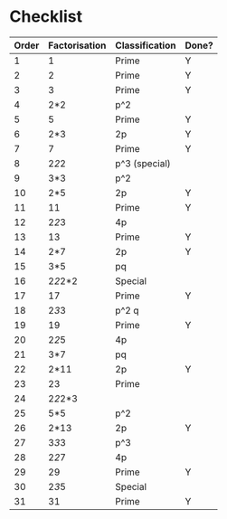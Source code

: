 # Checklist

| Order  | Factorisation | Classification | Done? |
| ------ | ------------- | -------------- | ----- |
| 1      | 1             | Prime          | Y     |
| 2      | 2             | Prime          | Y     |
| 3      | 3             | Prime          | Y     |
| 4      | 2\*2          | p^2            |       |
| 5      | 5             | Prime          | Y     |
| 6      | 2\*3          | 2p             | Y     |
| 7      | 7             | Prime          | Y     |
| 8      | 2*2*2         | p^3 (special)  |       |
| 9      | 3\*3          | p^2            |       |
| 10     | 2\*5          | 2p             | Y     |
| 11     | 11            | Prime          | Y     |
| 12     | 2*2*3         | 4p             |       |
| 13     | 13            | Prime          | Y     |
| 14     | 2\*7          | 2p             | Y     |
| 15     | 3\*5          | pq             |       |
| 16     | 2*2*2\*2      | Special        |       |
| 17     | 17            | Prime          | Y     |
| 18     | 2*3*3         | p^2 q          |       |
| 19     | 19            | Prime          | Y     |
| 20     | 2*2*5         | 4p             |       |
| 21     | 3\*7          | pq             |       |
| 22     | 2\*11         | 2p             | Y     |
| 23     | 23            | Prime          |       |
| 24     | 2*2*2\*3      |                |       |
| 25     | 5\*5          | p^2            |       |
| 26     | 2\*13         | 2p             | Y     |
| 27     | 3*3*3         | p^3            |       |
| 28     | 2*2*7         | 4p             |       |
| 29     | 29            | Prime          | Y     |
| 30     | 2*3*5         | Special        |       |
| 31     | 31            | Prime          | Y     |

